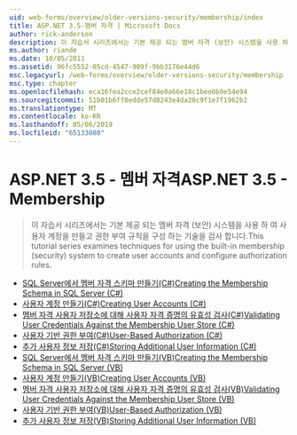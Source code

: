 ```yaml
---
uid: web-forms/overview/older-versions-security/membership/index
title: ASP.NET 3.5-멤버 자격 | Microsoft Docs
author: rick-anderson
description: 이 자습서 시리즈에서는 기본 제공 되는 멤버 자격 (보안) 시스템을 사용 하 여 사용자 계정을 만들고 권한 부여 규칙을 구성 하는 기술을 검사 합니다.
ms.author: riande
ms.date: 10/05/2011
ms.assetid: 96fc5552-05cd-4547-909f-9bb3176e44d6
msc.legacyurl: /web-forms/overview/older-versions-security/membership
msc.type: chapter
ms.openlocfilehash: eca16fea2cce2cef84e0a66e18c1bee0b9e54e94
ms.sourcegitcommit: 51b01b6ff8edde57d8243e4da28c9f1e7f1962b2
ms.translationtype: MT
ms.contentlocale: ko-KR
ms.lasthandoff: 05/06/2019
ms.locfileid: "65133080"
---
```

# <a name="aspnet-35---membership"></a><span data-ttu-id="5a701-103">ASP.NET 3.5 - 멤버 자격</span><span class="sxs-lookup"><span data-stu-id="5a701-103">ASP.NET 3.5 - Membership</span></span>

> <span data-ttu-id="5a701-104">이 자습서 시리즈에서는 기본 제공 되는 멤버 자격 (보안) 시스템을 사용 하 여 사용자 계정을 만들고 권한 부여 규칙을 구성 하는 기술을 검사 합니다.</span><span class="sxs-lookup"><span data-stu-id="5a701-104">This tutorial series examines techniques for using the built-in membership (security) system to create user accounts and configure authorization rules.</span></span>

- [<span data-ttu-id="5a701-105">SQL Server에서 멤버 자격 스키마 만들기(C#)</span><span class="sxs-lookup"><span data-stu-id="5a701-105">Creating the Membership Schema in SQL Server (C#)</span></span>](creating-the-membership-schema-in-sql-server-cs.md)
- [<span data-ttu-id="5a701-106">사용자 계정 만들기(C#)</span><span class="sxs-lookup"><span data-stu-id="5a701-106">Creating User Accounts (C#)</span></span>](creating-user-accounts-cs.md)
- [<span data-ttu-id="5a701-107">멤버 자격 사용자 저장소에 대해 사용자 자격 증명의 유효성 검사(C#)</span><span class="sxs-lookup"><span data-stu-id="5a701-107">Validating User Credentials Against the Membership User Store (C#)</span></span>](validating-user-credentials-against-the-membership-user-store-cs.md)
- [<span data-ttu-id="5a701-108">사용자 기반 권한 부여(C#)</span><span class="sxs-lookup"><span data-stu-id="5a701-108">User-Based Authorization (C#)</span></span>](user-based-authorization-cs.md)
- [<span data-ttu-id="5a701-109">추가 사용자 정보 저장(C#)</span><span class="sxs-lookup"><span data-stu-id="5a701-109">Storing Additional User Information (C#)</span></span>](storing-additional-user-information-cs.md)
- [<span data-ttu-id="5a701-110">SQL Server에서 멤버 자격 스키마 만들기(VB)</span><span class="sxs-lookup"><span data-stu-id="5a701-110">Creating the Membership Schema in SQL Server (VB)</span></span>](creating-the-membership-schema-in-sql-server-vb.md)
- [<span data-ttu-id="5a701-111">사용자 계정 만들기(VB)</span><span class="sxs-lookup"><span data-stu-id="5a701-111">Creating User Accounts (VB)</span></span>](creating-user-accounts-vb.md)
- [<span data-ttu-id="5a701-112">멤버 자격 사용자 저장소에 대해 사용자 자격 증명의 유효성 검사(VB)</span><span class="sxs-lookup"><span data-stu-id="5a701-112">Validating User Credentials Against the Membership User Store (VB)</span></span>](validating-user-credentials-against-the-membership-user-store-vb.md)
- [<span data-ttu-id="5a701-113">사용자 기반 권한 부여(VB)</span><span class="sxs-lookup"><span data-stu-id="5a701-113">User-Based Authorization (VB)</span></span>](user-based-authorization-vb.md)
- [<span data-ttu-id="5a701-114">추가 사용자 정보 저장(VB)</span><span class="sxs-lookup"><span data-stu-id="5a701-114">Storing Additional User Information (VB)</span></span>](storing-additional-user-information-vb.md)
